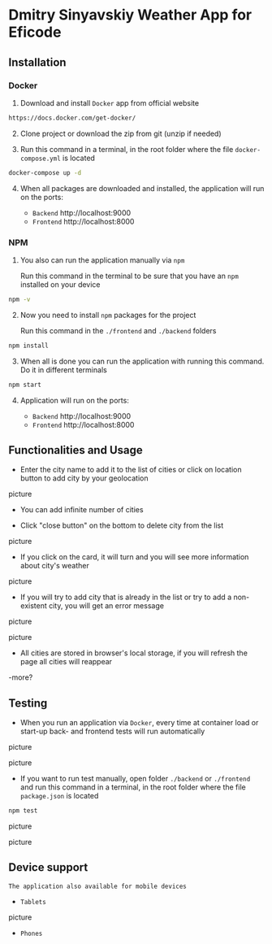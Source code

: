 # Dmitry Sinyavskiy Weather App for Eficode

## Installation

### Docker

1. Download and install `Docker` app from official website

```sh
https://docs.docker.com/get-docker/
```

2. Clone project or download the zip from git (unzip if needed)

3. Run this command in a terminal, in the root folder where the file `docker-compose.yml` is located

```sh
docker-compose up -d
```

4. When all packages are downloaded and installed, the application will run on the ports:

   - `Backend` http://localhost:9000
   - `Frontend` http://localhost:8000

### NPM

1. You also can run the application manually via `npm`

   Run this command in the terminal to be sure that you have an `npm` installed on your device

```sh
npm -v
```

2. Now you need to install `npm` packages for the project

   Run this command in the `./frontend` and `./backend` folders

```sh
npm install
```

3. When all is done you can run the application with running this command. Do it in different terminals

```sh
npm start
```

4. Application will run on the ports:

   - `Backend` http://localhost:9000
   - `Frontend` http://localhost:8000

## Functionalities and Usage

- Enter the city name to add it to the list of cities or click on location button to add city by your geolocation

picture

- You can add infinite number of cities

- Click "close button" on the bottom to delete city from the list

picture

- If you click on the card, it will turn and you will see more information about city's weather

picture

- If you will try to add city that is already in the list or try to add a non-existent city, you will get an error message

picture

picture

- All cities are stored in browser's local storage, if you will refresh the page all cities will reappear

-more?

## Testing

- When you run an application via `Docker`, every time at container load or start-up back- and frontend tests will run automatically

picture

picture

- If you want to run test manually, open folder `./backend` or `./frontend` and run this command in a terminal, in the root folder where the file `package.json` is located

```sh
npm test
```

picture

picture

## Device support

    The application also available for mobile devices

- `Tablets`

picture

- `Phones`
